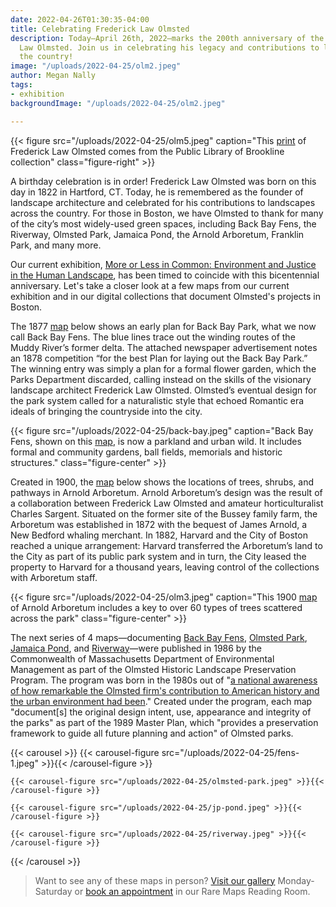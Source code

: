 ```yaml
---
date: 2022-04-26T01:30:35-04:00
title: Celebrating Frederick Law Olmsted
description: Today—April 26th, 2022—marks the 200th anniversary of the birth of Frederick
  Law Olmsted. Join us in celebrating his legacy and contributions to landscapes across
  the country!
image: "/uploads/2022-04-25/olm2.jpeg"
author: Megan Nally
tags:
- exhibition
backgroundImage: "/uploads/2022-04-25/olm2.jpeg"

---
```

{{< figure src="/uploads/2022-04-25/olm5.jpeg" caption="This [print](https://ark.digitalcommonwealth.org/ark:/50959/sq87ft46v) of Frederick Law Olmsted comes from the Public Library of Brookline collection" class="figure-right" >}}

A birthday celebration is in order! Frederick Law Olmsted was born on this day in 1822 in Hartford, CT. Today, he is remembered as the founder of landscape architecture and celebrated for his contributions to landscapes across the country. For those in Boston, we have Olmsted to thank for many of the city’s most widely-used green spaces, including Back Bay Fens, the Riverway, Olmsted Park, Jamaica Pond, the Arnold Arboretum, Franklin Park, and many more. 

Our current exhibition, [More or Less in Common: Environment and Justice in the Human Landscape](https://www.leventhalmap.org/digital-exhibitions/more-or-less-in-common/), has been timed to coincide with this bicentennial anniversary. Let's take a closer look at a few maps from our current exhibition and in our digital collections that document Olmsted's projects in Boston. 

The 1877 [map](https://collections.leventhalmap.org/search/commonwealth:js956k89q) below shows an early plan for Back Bay Park, what we now call Back Bay Fens. The blue lines trace out the winding routes of the Muddy River’s former delta. The attached newspaper advertisement notes an 1878 competition “for the best Plan for laying out the Back Bay Park.” The winning entry was simply a plan for a formal flower garden, which the Parks Department discarded, calling instead on the skills of the visionary landscape architect Frederick Law Olmsted. Olmsted’s eventual design for the park system called for a naturalistic style that echoed Romantic era ideals of bringing the countryside into the city.

{{< figure src="/uploads/2022-04-25/back-bay.jpeg" caption="Back Bay Fens, shown on this [map](https://collections.leventhalmap.org/search/commonwealth:js956k89q), is now a parkland and urban wild. It includes formal and community gardens, ball fields, memorials and historic structures." class="figure-center" >}}

Created in 1900, the [map](https://collections.leventhalmap.org/search/commonwealth:9s161f59c) below shows the locations of trees, shrubs, and pathways in Arnold Arboretum. Arnold Arboretum’s design was the result of a collaboration between Frederick Law Olmsted and amateur horticulturalist Charles Sargent. Situated on the former site of the Bussey family farm, the Arboretum was established in 1872 with the bequest of James Arnold, a New Bedford whaling merchant. In 1882, Harvard and the City of Boston reached a unique arrangement: Harvard transferred the Arboretum’s land to the City as part of its public park system and in turn, the City leased the property to Harvard for a thousand years, leaving control of the collections with Arboretum staff. 

{{< figure src="/uploads/2022-04-25/olm3.jpeg" caption="This 1900 [map](https://collections.leventhalmap.org/search/commonwealth:9s161f59c) of Arnold Arboretum includes a key to over 60 types of trees scattered across the park" class="figure-center" >}}

The next series of 4 maps—documenting [Back Bay Fens](https://collections.leventhalmap.org/search/commonwealth:1831g286f), [Olmsted Park](https://collections.leventhalmap.org/search/commonwealth:gx41q246j), [Jamaica Pond](https://collections.leventhalmap.org/search/commonwealth:8w32tn93q), and [Riverway](https://collections.leventhalmap.org/search/commonwealth:8336kj69s)—were published in 1986 by the Commonwealth of Massachusetts Department of Environmental Management as part of the Olmsted Historic Landscape Preservation Program. The program was born in the 1980s out of "[a national awareness of how remarkable the Olmsted firm's contribution to American history and the urban environment had been](https://archives.lib.state.ma.us/handle/2452/835786)." Created under the program, each map "document\[s\] the original design intent, use, appearance and integrity of the parks" as part of the 1989 Master Plan, which "provides a preservation framework to guide all future planning and action" of Olmsted parks. 

{{< carousel >}}
{{< carousel-figure src="/uploads/2022-04-25/fens-1.jpeg" >}}{{< /carousel-figure >}}

    {{< carousel-figure src="/uploads/2022-04-25/olmsted-park.jpeg" >}}{{< /carousel-figure >}}
    
    {{< carousel-figure src="/uploads/2022-04-25/jp-pond.jpeg" >}}{{< /carousel-figure >}}
    
    {{< carousel-figure src="/uploads/2022-04-25/riverway.jpeg" >}}{{< /carousel-figure >}}

{{< /carousel >}}

> Want to see any of these maps in person? [Visit our gallery](https://www.leventhalmap.org/exhibitions/visit/) Monday-Saturday or [book an appointment](https://www.leventhalmap.org/research/appointments/) in our Rare Maps Reading Room. 